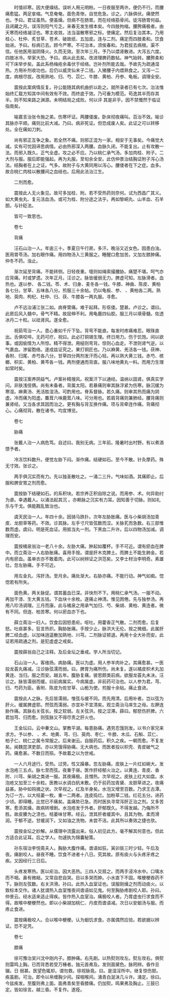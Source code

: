 <!-- { "loadSidebar": true } -->
　　时值祁寒。因大便燥结。误听人用元明粉。一日夜服至两许。便仍不行。而腰痛愈猛。两足挛缩。气息奄奄。面色青惨。自觉危急。诊之。六脉俱伏。痛使然也。予曰。君证虽热。便虽燥。但病不在肠胃。而在经络筋骨间。徒泻肠胃何益。且闭藏之月。误泻则阳气亏乏。来春无发生根本矣。今四肢拘缩。腰胯痛极者。由天寒而经络凝涩也。寒主收敛。法当温散寒邪之标。使痛定。然后复治其本。乃用桂心、杜仲、炙甘草、苍术、破故纸、五加皮。连与二剂。痛定而四肢柔和。饮食始进。予曰。标病已去。顾今严寒。不可治本。须俟春和。为君拔去病根。渠不信。任他医用滋阴降火。久而无效。至次年三月。予乃以煨肾散进。大泻五六度。四肢冰冷。举家大恐。予曰。病从此去矣。改进理脾药数帖。神气始转。腰胯柔和可下床举步矣。盖此系杨梅疮余毒伏于经络。岂补剂所能去哉。予故先为疏通湿热。方用补剂收功也。后仍以威灵仙末子二钱。入猪腰子内煨熟食之。又泻一二度。病根尽拔。改用熟地、归、芍、苡仁、牛膝、黄柏、丹参、龟板。调理全安。

　　震按此案病情反复。孙公能随其病机曲折以赴之。就所录者已有七次。治法惟始终汇载方知其中间有效有不效。而终底于效。乃可垂为模范。苟逸其半而存其半。则不知来路之渊源。未明结局之成败。何以评 其是非乎。因不禁慨然于临证指南矣。

　　喻嘉言治张令施之弟。伤寒坏证。两腰偻废。卧床彻夜痛叫。百治不效。喻诊其脉亦平顺。痛则比前大减。乃曰。病非死证。但恐成废人矣。此证之可以转移处。全在痛如刀刺。

　　尚有邪正互争之象。若全然不痛。则邪正混为一家。相安于无事矣。今痛觉大减。实有可忧因谛思病情。必由热邪深入两腰。血脉久闭。不能复出。止有攻散一法。而邪入既久。正气全虚。攻之必不应。乃以桃仁承气汤。多加肉桂、附子。二大剂与服。服后即能强起。再为丸服。至旬余全安。此仿仲景治结胸证附子泻心汤法。结胸者在上之证。气多。故附子与大黄同用以泻心。腰偻者在下之症。血多。故合桃仁肉桂以散腰间之血结也。后用此法治江生。

　　二剂而愈。

　　震按此人无火象见。故可多加桂、附。若不受热药则奈何。试为西昌广其义。如大黄虫丸、复元活血汤。或可为桂、附分途之法乎。再如黎峒丸、山羊血、石羊胆。与针砭法。

　　皆可一致思也。

　　卷七

　　背痛

　　汪石山治一人。年逾三十。季夏日午行房。多汗。晚浴又近女色。因患白浊。医用胃苓汤。加右眼作痛。用四物汤入三黄服之。睡醒口愈加苦。又加左膝肿痛。仲冬不药。浊止。

　　渐次延至背痛。不能转侧。日轻夜重。嚏则如绳索撮腰胁。痛楚不堪。呵气亦应背痛。时或梦遗。次年正月。汪诊之。脉皆缓弱无力。脾虚可知。左脉滑者。血热也。遂以参、 各二钱。苓、术、归身、麦冬各一钱。牛膝、神曲、陈皮、黄柏各七分。甘草、五味各八分。煎服三十余帖。仍以龟板、参、 、黄柏各二两。熟地、萸肉、枸杞、杜仲、归、茯、牛膝各一两丸服。寻愈。

　　卢不远治浦江张二如。病脊膂痛。难于起拜。形伛偻。楚甚。卢诊之。谓曰。此房后风入髓中。骨气不精。故屈伸不利。用龟鹿四仙胶。服三月以填骨髓。佐透冰丹二十粒。以祛肾风。遂全愈。

　　祝茹穹治一人。患心重如千斤下坠。背弯不能直。每发时疼痛难忍。眼珠直出。舌俱咬啐。无药可疗。祝曰。此必打铜锡生理。终日用力。伤于饥饱。间以欲事。或因偷情为人所惊。精不得泄。用槌则弯背。惊则心血走。不泄则肾气逆。以气裹血。渗留胞络。遂成兹证究之。果打铜匠也。乃以麻黄、羌活各一钱。茯神、香附、归尾、赤芍各八分。甘草四分两剂发汗而心轻。再以熟大黄三钱。赤芍、槟榔、枳实、黄柏、黄芩各一钱。两剂便通而背直。服八味地黄丸一料。而用力生理如常时矣。

　　震按汪案养阴益气。卢案补精搜风。祝案汗下以通经。温纳以固肾。俱真实学问。非肤浅伎俩。尚有未备者。背属太阳。若暴痛则审其脉浮紧为伤寒。脉沉缓为寒湿。麻黄汤、羌活胜湿汤。可酌用也。脊系督脉。若久痛。则审其热而痛为阴虚。冷而痛为阳虚。麋茸六味鹿茸八味。可分用也。若肩背痛则兼肺经。腰背痛则兼肾经。又当各求其因而治之。更有胸与背互换作痛。项与背牵连作痛。背痛彻心。心痛彻背。散在诸书。均宜博览。

　　卷七

　　胁痛

　　张戴人治一人病危笃。自述曰。我别无病。三年前。隆暑时出村野。有以煮酒馈予者。

　　冷冻饮料数升。便觉左胁下闷。渐作痛。结硬如石。至今不散。针灸摩药。殊无寸效。张诊之。

　　两手俱沉实而有力。先以独圣散吐之。一涌二三升。气味如酒。其痛即止。后服和脾安胃之剂而愈。

　　震按胁下结硬如石。的系积块。若宗养正积自除之说。而用参、术。何异助纣为虐。幸遇戴人。以涌法起其沉 。亦赖脉之沉实有力耳。因知善于切脉。则如礼乐与干戈。俱能戡乱致治也。

　　虞天民治一人。年四十余。因骑马跌扑。次年左胁胀痛。医与小柴胡汤加青皮、龙胆草等药。不效。诊其脉。左手寸尺皆弦数而涩。关脉芤而急数。右三部惟数而虚。虞曰。明是死血证。用抵当丸一剂。下黑血二升许。后以四物汤加减。调理而安。

　　震按橘泉翁治一老八十余。左胁大痛。肿起如覆杯。手不可近。谓有瘀血在脾中。而立斋治一人右胁胀痛。喜用手按。谓是肝木克脾土。而脾土不能生肺金。若内有瘀血。虽单衣亦不敢着肉。此可以树辨证之洪范矣。又李士材治李明奇。素雄壮。忽左胁痛。手不可近。

　　用左金丸、泻肝汤。至月余。痛处渐大。右胁亦痛。不能行动。神气如痴。惚惚若有所失。

　　面色黄。两关脉促。谓其蓄血已深。非快剂不下。用桃仁承气汤。一服不动。再加干漆、生大黄五钱。下血块十余枚。遂痛止神清。惟见困倦。先与独参汤。再用八珍汤调理。三月而康。此与橘泉之用承气加归、芍、柴胡、黄柏、黄连者。微有不同。但连、柏苦寒。何以瘀血亦下也。

　　薛立斋治一妇人。饮食后因怒患疟。呕吐。用藿香正气散。二剂而愈。后复怒。吐痰甚多。狂言热炽。胸胁胀痛。手按少止。脉洪大无伦。按之微细。此属肝脾二经血虚。以加味逍遥散加熟地、川芎。二剂脉证顿退。再用十全大补而安。此证若用疏通之剂。是犯虚虚之戒矣。

　　震按薛翁自己之注释。及后金坛之垂戒。学人所当切记。

　　石山治一人。客维扬。病胁痛。医以为虚。用人参羊肉补之。其痛愈甚。一医投龙荟丸痛减。汪诊脉弦濡而弱。曰。脾胃为痛所伤。尚未复。遂以橘皮枳术丸加黄连、当归。服之而安。越五年。腹胁复痛。彼思颇类前病。欲服龙荟丸未决。汪诊之。脉皆濡弱而缓。曰前病属实。今病属虚。非前药可治也。以人参为君。芎、归、芍药为臣。香附、陈皮为佐甘草、山栀为使。煎服十余帖。痛止食进。

　　震按此人之脉。先后皆濡弱。惟弦与缓不同。而先用清。后用补者。岂以弦为肝火。缓属脾虚耶。然弦而濡弱。亦宜补不宜清矣。观立斋治马庠生之母。左胛连胁作痛。其脉右关弦长。按之软弱。左关弦洪。按之涩滞。薛曰。郁怒伤肝脾。六君加芎、归而愈。则弦脉又不得尽责之肝火也。

　　王金坛曰。云中秦文山。掌教平湖。每患胁痛。遇劳忍饿则发。以书介家兄来求方。予以参、 、术、地黄、芎、归、萸肉、枣仁、牛膝、木瓜、石斛、苡仁、柏子仁、桃仁之属令常服之。后来谢云。自服药后。积久之疾。一朝而愈。不复发矣。闻魏昆溟吏部。亦以劳饿得胁痛。无大病也。而医者投以枳壳、青皮破气之药。痛愈甚。不数日而殒。予故着之以为世戒。

　　一人六月途行。受热。过劳。性又躁暴。忽左胁痛。皮肤上一片红如碗大。发水泡疮三五点。脉七至而弦。夜重于昼。医作肝经郁火治之。以黄连、青皮、香附、川芎、柴胡之类进一服。其夜痛极。且憎热。次早视之。皮肤上红大如盘。水泡疮又加至三十余粒。医教以水调白矾末敷。仍于前药加青黛、龙胆草进之。夜痛益甚。胁中如钩摘之状。次早视之。红及半身矣。水泡又增至百数。乃求王古潭。为订一方。以大栝蒌一枚。重一二两者。连皮捣烂。加粉草二钱。红花五分。进药少顷。即得睡。比觉已不痛矣。盖痛势已急。而时医执寻常泻肝正治之剂。又多苦寒。愈添其燥。故病转增剧。水泡疮发于外者。肝郁既久。不得发越。乃侮所不胜。故皮腠为之溃也。栝蒌味甘寒。经云。泄其肝者缓其中。且其为物。柔而滑润。于郁不逆。甘缓润下。又如油之洗物。未尝不洁。此其所以奏效之捷也欤。

　　震按金坛之妙解。从儒理中流露出来。俗人初见此方。毫不解其何意也。但此方适合此证耳。后之学人。勿遽执为锦囊秘策。

　　孙东宿治李悦斋夫人。胸胁大腹作痛。谵语如狂。寅卯辰三时少轻。午后及夜。痛剧咬人。昼夜不睡。饮食不进者十八日。究其故。原有痰火与头疼牙疼之疾。又因经行三日后。

　　头疼发寒热。医以疟治。因大恶热。三四人交扇之。而两手浸冷水中。口噙水而不咽。鼻有微衄。又常自悲自哭。目以多哭而肿。小水直下不固。喉梗梗吞药不下。脉则左弦数。右关洪滑。孙曰。此热入血室证也。误服刚燥之剂而动痰火。以致标本交作。诸人犹谓热入血室惟夜间谵语如见鬼。何至胸胁疼剧咬人耶。孙曰。仲景云。经水适来适止得疾。皆作热入血室治。痛极咬人者。乃胃虚虫行求食而不得。故喉中梗梗然也。即以小柴胡加桃仁、丹皮而谵语减。次日以安蛔汤与服。而疼止食进。

　　震按痛极咬人。合以喉中梗梗。认为蛔饥求食。亦属偶然应验。若欲据以辨证。恐不足凭。

　　卷七

　　膝痛

　　徐可豫治吴兴沈中刚内子。膝肿痛。右先剧。以热熨则攻左。熨左攻右。俱熨则雷鸣上胸。已而背悉若受万棰者。独元首弗及。发则面黛色。脉罔辨。昏作旦辍。日 弱甚。医望色辄却。谓勿救。徐视脉竟。曰。是湿淫所中。继复惊伤胆。疾虽剧。可治。即令以帛缠胸少间。探咽喉间。涌青白涎沫几斗许。涌定。徐曰。今兹疾发。至腹则弗上面。面弗青矣至昏膝痛。仍加熨。鸣果弗及胸止。三鼓已定。皆如徐言。越三昏。不复作。遂痊。


